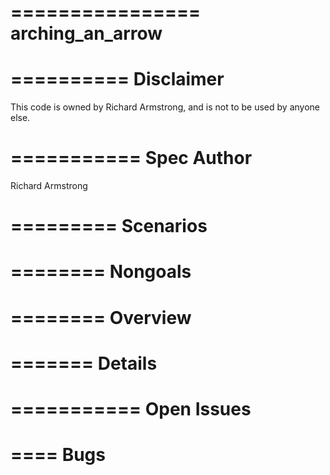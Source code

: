================
arching_an_arrow
================

==========
Disclaimer
==========
This code is owned by Richard Armstrong, and is not to be used by anyone else.

===========
Spec Author
===========
Richard Armstrong

=========
Scenarios
=========


========
Nongoals
========


========
Overview
========


=======
Details
=======


===========
Open Issues
===========


====
Bugs
====


